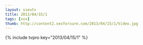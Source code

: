 ```yaml
--- 
layout: sieutv
title: 2013/04/15/1
tags: [xxx]
thumb: http://content2.sexforsure.com/2013/04/15/1/Video.jpg
---
```

{% include tvpro key="2013/04/15/1" %} 
